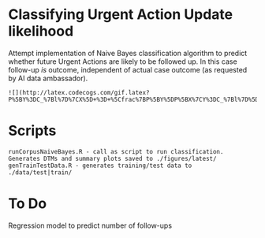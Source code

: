 # Classifying Urgent Action Update likelihood
Attempt implementation of Naive Bayes classification algorithm to predict whether future Urgent Actions are likely to be followed up.  In this case follow-up *is* outcome, independent of actual case outcome (as requested by AI data ambassador). 

    ![](http://latex.codecogs.com/gif.latex?P%5BY%3DC_%7Bl%7D%7CX%5D+%3D+%5Cfrac%7BP%5BY%5DP%5BX%7CY%3DC_%7Bl%7D%5D%7D%7BP%5BX%5D%7D)

# Scripts
    runCorpusNaiveBayes.R - call as script to run classification. Generates DTMs and summary plots saved to ./figures/latest/
    genTrainTestData.R - generates training/test data to ./data/test|train/

# To Do
Regression model to predict number of follow-ups


